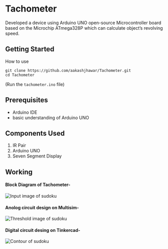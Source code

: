 # Tachometer	
Developed a device using Arduino UNO open-source Microcontroller board based on the Microchip ATmega328P which can calculate object’s revolving speed.

## Getting Started

How to use
```    
git clone https://github.com/aakashjhawar/Tachometer.git
cd Tachometer
```
(Run the ```tachometer.ino``` file) 

## Prerequisites

- Arduino IDE
[](https://www.arduino.cc/en/main/software)
- basic understanding of Arduino UNO

## Components Used
1. IR Pair
2. Arduino UNO
3. Seven Segment Display


## Working 

#### Block Diagram of Tachometer-
![Input image of sudoku](https://github.com/aakashjhawar/Tachometer/blob/master/images/block%20diagram.jpg)

#### Anolog circuit design on Multisim-
![Threshold image of sudoku](https://github.com/aakashjhawar/Tachometer/blob/master/images/analog%20tach.png)



#### Digital circuit desing on Tinkercad-
![Contour of sudoku](https://github.com/aakashjhawar/Tachometer/blob/master/images/tinkercad_circuit.png)
